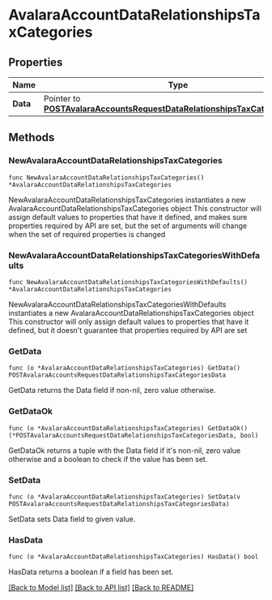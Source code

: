 # AvalaraAccountDataRelationshipsTaxCategories

## Properties

Name | Type | Description | Notes
------------ | ------------- | ------------- | -------------
**Data** | Pointer to [**POSTAvalaraAccountsRequestDataRelationshipsTaxCategoriesData**](POSTAvalaraAccountsRequestDataRelationshipsTaxCategoriesData.md) |  | [optional] 

## Methods

### NewAvalaraAccountDataRelationshipsTaxCategories

`func NewAvalaraAccountDataRelationshipsTaxCategories() *AvalaraAccountDataRelationshipsTaxCategories`

NewAvalaraAccountDataRelationshipsTaxCategories instantiates a new AvalaraAccountDataRelationshipsTaxCategories object
This constructor will assign default values to properties that have it defined,
and makes sure properties required by API are set, but the set of arguments
will change when the set of required properties is changed

### NewAvalaraAccountDataRelationshipsTaxCategoriesWithDefaults

`func NewAvalaraAccountDataRelationshipsTaxCategoriesWithDefaults() *AvalaraAccountDataRelationshipsTaxCategories`

NewAvalaraAccountDataRelationshipsTaxCategoriesWithDefaults instantiates a new AvalaraAccountDataRelationshipsTaxCategories object
This constructor will only assign default values to properties that have it defined,
but it doesn't guarantee that properties required by API are set

### GetData

`func (o *AvalaraAccountDataRelationshipsTaxCategories) GetData() POSTAvalaraAccountsRequestDataRelationshipsTaxCategoriesData`

GetData returns the Data field if non-nil, zero value otherwise.

### GetDataOk

`func (o *AvalaraAccountDataRelationshipsTaxCategories) GetDataOk() (*POSTAvalaraAccountsRequestDataRelationshipsTaxCategoriesData, bool)`

GetDataOk returns a tuple with the Data field if it's non-nil, zero value otherwise
and a boolean to check if the value has been set.

### SetData

`func (o *AvalaraAccountDataRelationshipsTaxCategories) SetData(v POSTAvalaraAccountsRequestDataRelationshipsTaxCategoriesData)`

SetData sets Data field to given value.

### HasData

`func (o *AvalaraAccountDataRelationshipsTaxCategories) HasData() bool`

HasData returns a boolean if a field has been set.


[[Back to Model list]](../README.md#documentation-for-models) [[Back to API list]](../README.md#documentation-for-api-endpoints) [[Back to README]](../README.md)


